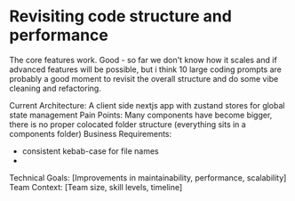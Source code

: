# Revisiting code structure and performance
The core features work. Good - so far we don't know how it scales and if advanced features will be possible, but i think 10 large coding prompts are probably a good moment to revisit the overall structure and do some vibe cleaning and refactoring.

Current Architecture: A client side nextjs app with zustand stores for global state management
Pain Points: Many components have become bigger, there is no proper colocated folder structure (everything sits in a components folder)
Business Requirements:
- consistent kebab-case for file names
- 
Technical Goals: [Improvements in maintainability, performance, scalability]
Team Context: [Team size, skill levels, timeline]
